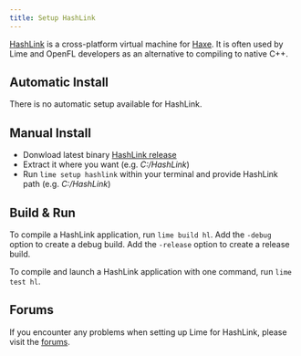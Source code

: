 ```yaml
---
title: Setup HashLink
---
```


[HashLink](https://hashlink.haxe.org) is a cross-platform virtual machine for [Haxe](https://haxe.org/). It is often used by Lime and OpenFL developers as an alternative to compiling to native C++.

## Automatic Install

There is no automatic setup available for HashLink.

## Manual Install

- Donwload latest binary [HashLink release](https://github.com/HaxeFoundation/hashlink/releases)
- Extract it where you want (e.g. *C:/HashLink*)
- Run `lime setup hashlink` within your terminal and provide HashLink path (e.g. *C:/HashLink*)

## Build & Run

To compile a HashLink application, run `lime build hl`. Add the `-debug` option to create a debug build. Add the `-release` option to create a release build.

To compile and launch a HashLink application with one command, run `lime test hl`.

## Forums

If you encounter any problems when setting up Lime for HashLink, please visit the [forums](http://community.openfl.org/c/help).
